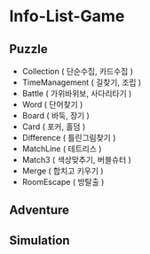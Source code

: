 # Info-List-Game

## Puzzle
- Collection ( 단순수집, 카드수집 )
- TimeManagement ( 길찾기, 조립 )
- Battle ( 가위바위보, 사다리타기 )
- Word ( 단어찾기 )
- Board ( 바둑, 장기 )
- Card ( 포커, 홀덤 )
- Difference ( 틀린그림찾기 )
- MatchLine ( 테트리스 )
- Match3 ( 색상맞추기, 버블슈터 )
- Merge ( 합치고 키우기 )
- RoomEscape ( 방탈출 )

## Adventure

## Simulation

##
